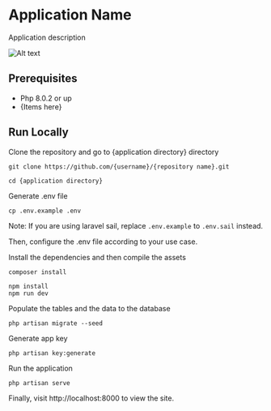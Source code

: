 # Application Name

Application description

![Alt text](https://via.placeholder.com/1024x768?text=Image+Here)

## Prerequisites

* Php 8.0.2 or up
* {Items here}
## Run Locally

Clone the repository and go to {application directory} directory
```shell
git clone https://github.com/{username}/{repository name}.git

cd {application directory}
```

Generate .env file
```shell
cp .env.example .env
```

Note: If you are using laravel sail, replace `.env.example` to `.env.sail` instead.

Then, configure the .env file according to your use case.

Install the dependencies and then compile the assets
```shell
composer install

npm install
npm run dev
```

Populate the tables and the data to the database
```shell
php artisan migrate --seed
```

Generate app key
```shell
php artisan key:generate
```

Run the application
```shell
php artisan serve
```
Finally, visit http://localhost:8000 to view the site.
